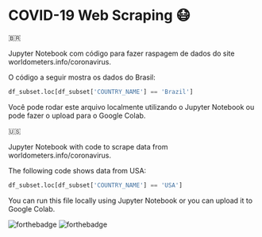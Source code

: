 # COVID-19 Web Scraping :mask:

:brazil:

Jupyter Notebook com código para fazer raspagem de dados do site worldometers.info/coronavirus.

O código a seguir mostra os dados do Brasil:
```python
df_subset.loc[df_subset['COUNTRY_NAME'] == 'Brazil']
```

Você pode rodar este arquivo localmente utilizando o Jupyter Notebook ou pode fazer o upload para o Google Colab.

:us:

Jupyter Notebook with code to scrape data from worldometers.info/coronavirus.

The following code shows data from USA:
```python
df_subset.loc[df_subset['COUNTRY_NAME'] == 'USA']
```

You can run this file locally using Jupyter Notebook or you can upload it to Google Colab.


![forthebadge](https://forthebadge.com/images/badges/made-with-python.svg)
![forthebadge](https://forthebadge.com/images/badges/built-with-love.svg)
